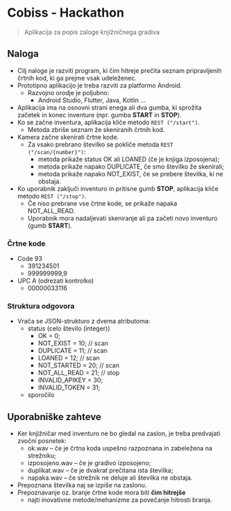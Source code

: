 # Cobiss - Hackathon
> Aplikacija za popis zaloge knjižničnega gradiva

## Naloga

* Cilj naloge je razviti program, ki čim hitreje prečita seznam pripravljenih črtnih kod, ki ga prejme vsak udeleženec.
* Prototipno aplikacijo je treba razviti za platformo Android.
    * Razvojno orodje je poljubno:
        * Android Studio, Flutter, Java, Kotlin …
* Aplikacija ima na osnovni strani enega ali dva gumba, ki sprožita začetek in konec inventure (npr. gumba **START** in **STOP**).
* Ko se začne inventura, aplikacija kliče metodo `REST ("/start")`.
    * Metoda zbriše seznam že skeniranih črtnih kod.
* Kamera začne skenirati črtne kode.
    * Za vsako prebrano številko se pokliče metoda `REST ("/scan/{number}")`:
        * metoda prikaže status OK ali LOANED (če je knjiga izposojena);
        * metoda prikaže napako DUPLICATE, če smo številko že skenirali;
        * metoda prikaže napako NOT_EXIST, če se prebere številka, ki ne obstaja.
* Ko uporabnik zaključi inventuro in pritisne gumb **STOP**, aplikacija kliče metodo `REST ("/stop")`.
    * Če niso prebrane vse črtne kode, se prikaže napaka NOT_ALL_READ.
    * Uporabnik mora nadaljevati skeniranje ali pa začeti novo inventuro (gumb **START**).

### Črtne kode

* Code 93
    * 391234501
    * 999999999,9
* UPC A (odrezati kontrolko)
    * 00000033116

### Struktura odgovora
* Vrača se JSON-strukturo z dvema atributoma:
    * status (celo število (integer))
        * OK = 0;
        * NOT_EXIST = 10; // scan
        * DUPLICATE = 11; // scan
        * LOANED = 12; // scan
        * NOT_STARTED = 20; // scan
        * NOT_ALL_READ = 21; // stop
        * INVALID_APIKEY = 30;
        * INVALID_TOKEN = 31;
    * sporočilo

## Uporabniške zahteve

* Ker knjižničar med inventuro ne bo gledal na zaslon, je treba predvajati zvočni posnetek:
    * ok.wav – če je črtna koda uspešno razpoznana in zabeležena na strežniku;
    * izposojeno.wav – če je gradivo izposojeno;
    * duplikat.wav – če je dvakrat prečitana ista številka;
    * napaka.wav – če strežnik ne deluje ali številka ne obstaja.
* Prepoznana številka naj se izpiše na zaslonu.
* Prepoznavanje oz. branje črtne kode mora biti **čim hitrejše**
    * najti inovativne metode/mehanizme za povečanje hitrosti branja.
